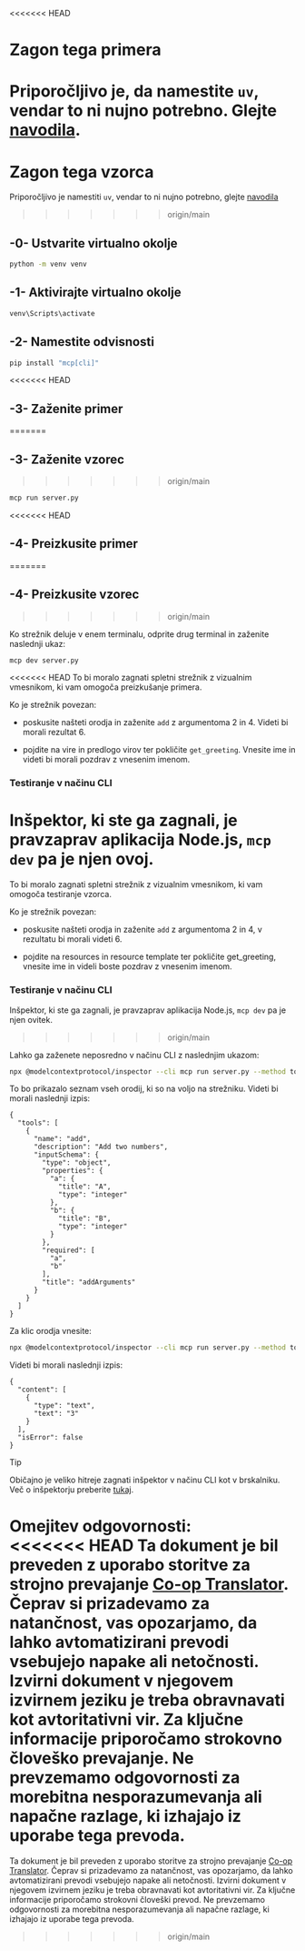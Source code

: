 <!--
CO_OP_TRANSLATOR_METADATA:
{
  "original_hash": "d26f746e21775c30b4d7ed97962b24df",
<<<<<<< HEAD
  "translation_date": "2025-08-18T22:35:18+00:00",
=======
  "translation_date": "2025-08-18T17:56:01+00:00",
>>>>>>> origin/main
  "source_file": "03-GettingStarted/01-first-server/solution/python/README.md",
  "language_code": "sl"
}
-->
<<<<<<< HEAD
# Zagon tega primera

Priporočljivo je, da namestite `uv`, vendar to ni nujno potrebno. Glejte [navodila](https://docs.astral.sh/uv/#highlights).
=======
# Zagon tega vzorca

Priporočljivo je namestiti `uv`, vendar to ni nujno potrebno, glejte [navodila](https://docs.astral.sh/uv/#highlights)
>>>>>>> origin/main

## -0- Ustvarite virtualno okolje

```bash
python -m venv venv
```

## -1- Aktivirajte virtualno okolje

```bash
venv\Scripts\activate
```

## -2- Namestite odvisnosti

```bash
pip install "mcp[cli]"
```

<<<<<<< HEAD
## -3- Zaženite primer
=======
## -3- Zaženite vzorec
>>>>>>> origin/main

```bash
mcp run server.py
```

<<<<<<< HEAD
## -4- Preizkusite primer
=======
## -4- Preizkusite vzorec
>>>>>>> origin/main

Ko strežnik deluje v enem terminalu, odprite drug terminal in zaženite naslednji ukaz:

```bash
mcp dev server.py
```

<<<<<<< HEAD
To bi moralo zagnati spletni strežnik z vizualnim vmesnikom, ki vam omogoča preizkušanje primera.

Ko je strežnik povezan:

- poskusite našteti orodja in zaženite `add` z argumentoma 2 in 4. Videti bi morali rezultat 6.

- pojdite na vire in predlogo virov ter pokličite `get_greeting`. Vnesite ime in videti bi morali pozdrav z vnesenim imenom.

### Testiranje v načinu CLI

Inšpektor, ki ste ga zagnali, je pravzaprav aplikacija Node.js, `mcp dev` pa je njen ovoj. 
=======
To bi moralo zagnati spletni strežnik z vizualnim vmesnikom, ki vam omogoča testiranje vzorca.

Ko je strežnik povezan:

- poskusite našteti orodja in zaženite `add` z argumentoma 2 in 4, v rezultatu bi morali videti 6.

- pojdite na resources in resource template ter pokličite get_greeting, vnesite ime in videli boste pozdrav z vnesenim imenom.

### Testiranje v načinu CLI

Inšpektor, ki ste ga zagnali, je pravzaprav aplikacija Node.js, `mcp dev` pa je njen ovitek.
>>>>>>> origin/main

Lahko ga zaženete neposredno v načinu CLI z naslednjim ukazom:

```bash
npx @modelcontextprotocol/inspector --cli mcp run server.py --method tools/list
```

To bo prikazalo seznam vseh orodij, ki so na voljo na strežniku. Videti bi morali naslednji izpis:

```text
{
  "tools": [
    {
      "name": "add",
      "description": "Add two numbers",
      "inputSchema": {
        "type": "object",
        "properties": {
          "a": {
            "title": "A",
            "type": "integer"
          },
          "b": {
            "title": "B",
            "type": "integer"
          }
        },
        "required": [
          "a",
          "b"
        ],
        "title": "addArguments"
      }
    }
  ]
}
```

Za klic orodja vnesite:

```bash
npx @modelcontextprotocol/inspector --cli mcp run server.py --method tools/call --tool-name add --tool-arg a=1 --tool-arg b=2
```

Videti bi morali naslednji izpis:

```text
{
  "content": [
    {
      "type": "text",
      "text": "3"
    }
  ],
  "isError": false
}
```

> [!TIP]  
> Običajno je veliko hitreje zagnati inšpektor v načinu CLI kot v brskalniku.  
> Več o inšpektorju preberite [tukaj](https://github.com/modelcontextprotocol/inspector).

**Omejitev odgovornosti**:  
<<<<<<< HEAD
Ta dokument je bil preveden z uporabo storitve za strojno prevajanje [Co-op Translator](https://github.com/Azure/co-op-translator). Čeprav si prizadevamo za natančnost, vas opozarjamo, da lahko avtomatizirani prevodi vsebujejo napake ali netočnosti. Izvirni dokument v njegovem izvirnem jeziku je treba obravnavati kot avtoritativni vir. Za ključne informacije priporočamo strokovno človeško prevajanje. Ne prevzemamo odgovornosti za morebitna nesporazumevanja ali napačne razlage, ki izhajajo iz uporabe tega prevoda.
=======
Ta dokument je bil preveden z uporabo storitve za strojno prevajanje [Co-op Translator](https://github.com/Azure/co-op-translator). Čeprav si prizadevamo za natančnost, vas opozarjamo, da lahko avtomatizirani prevodi vsebujejo napake ali netočnosti. Izvirni dokument v njegovem izvirnem jeziku je treba obravnavati kot avtoritativni vir. Za ključne informacije priporočamo strokovni človeški prevod. Ne prevzemamo odgovornosti za morebitna nesporazumevanja ali napačne razlage, ki izhajajo iz uporabe tega prevoda.
>>>>>>> origin/main
